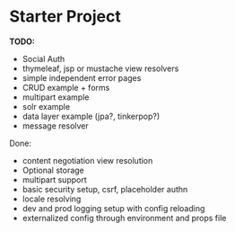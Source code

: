 # Starter Project
__TODO:__

* Social Auth
* thymeleaf, jsp or mustache view resolvers
* simple independent error pages
* CRUD example + forms
* multipart example
* solr example
* data layer example (jpa?, tinkerpop?)
* message resolver

Done:
* content negotiation view resolution
* Optional storage
* multipart support
* basic security setup, csrf, placeholder authn
* locale resolving
* dev and prod logging setup with config reloading
* externalized config through environment and props file